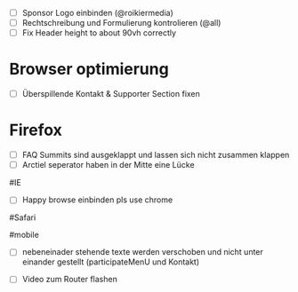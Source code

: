 - [ ] Sponsor Logo einbinden (@roikiermedia)
- [ ] Rechtschreibung und Formulierung kontrolieren (@all)
- [ ] Fix Header height to about 90vh correctly

# Browser optimierung
- [ ] Überspillende Kontakt & Supporter Section fixen

# Firefox
- [ ] FAQ Summits sind ausgeklappt und lassen sich nicht zusammen klappen
- [ ] Arctiel seperator haben in der Mitte eine Lücke

#IE
- [ ] Happy browse einbinden pls use chrome

#Safari

#mobile
- [ ] nebeneinader stehende texte werden verschoben und nicht unter einander gestellt (participateMenU und Kontakt)

- [ ] Video zum Router flashen
